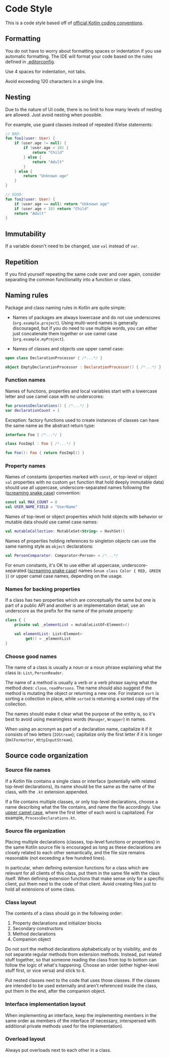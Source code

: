 # Code Style

This is a code style based off of [official Kotlin coding conventions](https://kotlinlang.org/docs/coding-conventions.html).

## Formatting

You do not have to worry about formatting spaces or indentation if you use automatic formatting. The IDE will format your code based on the rules defined in [.editorconfig](.editorconfig).

Use 4 spaces for indentation, not tabs.

Avoid exceeding 120 characters in a single line.

## Nesting

Due to the nature of UI code, there is no limit to how many levels of nesting are allowed.
Just avoid nesting when possible.

For example, use guard clauses instead of repeated if/else statements:

```kotlin
// BAD:
fun foo1(user: User) {
    if (user.age != null) {
        if (user.age < 18) {
            return "Child"
        } else {
            return "Adult"
        }
    } else {
        return "Unknown age"
    }
}

// GOOD:
fun foo2(user: User) {
    if (user.age == null) return "Unknown age"
    if (user.age < 18) return "Child"
    return "Adult"
}
```

## Immutability

If a variable doesn't need to be changed, use `val` instead of `var`.

## Repetition

If you find yourself repeating the same code over and over again, consider separating the common functionality into a function or class.

## Naming rules

Package and class naming rules in Kotlin are quite simple:

* Names of packages are always lowercase and do not use underscores (`org.example.project`). Using multi-word
names is generally discouraged, but if you do need to use multiple words, you can either just concatenate them together
or use camel case (`org.example.myProject`).

* Names of classes and objects use upper camel case:

```kotlin
open class DeclarationProcessor { /*...*/ }

object EmptyDeclarationProcessor : DeclarationProcessor() { /*...*/ }
```

### Function names
 
Names of functions, properties and local variables start with a lowercase letter and use camel case with no underscores:

```kotlin
fun processDeclarations() { /*...*/ }
var declarationCount = 1
```

Exception: factory functions used to create instances of classes can have the same name as the abstract return type:

```kotlin
interface Foo { /*...*/ }

class FooImpl : Foo { /*...*/ }

fun Foo(): Foo { return FooImpl() }
```

### Property names

Names of constants (properties marked with `const`, or top-level or object `val` properties with no custom `get` function
that hold deeply immutable data) should use all uppercase, underscore-separated names following the ([screaming snake case](https://en.wikipedia.org/wiki/Snake_case))
convention:

```kotlin
const val MAX_COUNT = 8
val USER_NAME_FIELD = "UserName"
```

Names of top-level or object properties which hold objects with behavior or mutable data should use camel case names:

```kotlin
val mutableCollection: MutableSet<String> = HashSet()
```

Names of properties holding references to singleton objects can use the same naming style as `object` declarations:

```kotlin
val PersonComparator: Comparator<Person> = /*...*/
```

For enum constants, it's OK to use either all uppercase, underscore-separated ([screaming snake case](https://en.wikipedia.org/wiki/Snake_case)) names
(`enum class Color { RED, GREEN }`) or upper camel case names, depending on the usage. 
   
### Names for backing properties

If a class has two properties which are conceptually the same but one is part of a public API and another is an implementation
detail, use an underscore as the prefix for the name of the private property:

```kotlin
class C {
    private val _elementList = mutableListOf<Element>()

    val elementList: List<Element>
         get() = _elementList
}
```

### Choose good names

The name of a class is usually a noun or a noun phrase explaining what the class _is_: `List`, `PersonReader`.

The name of a method is usually a verb or a verb phrase saying what the method _does_: `close`, `readPersons`.
The name should also suggest if the method is mutating the object or returning a new one. For instance `sort` is
sorting a collection in place, while `sorted` is returning a sorted copy of the collection.

The names should make it clear what the purpose of the entity is, so it's best to avoid using meaningless words
(`Manager`, `Wrapper`) in names.

When using an acronym as part of a declaration name, capitalize it if it consists of two letters (`IOStream`);
capitalize only the first letter if it is longer (`XmlFormatter`, `HttpInputStream`).

## Source code organization

### Source file names

If a Kotlin file contains a single class or interface (potentially with related top-level declarations), its name should be the same
as the name of the class, with the `.kt` extension appended.

If a file contains multiple classes, or only top-level declarations, choose a name describing what the file contains, and name the file accordingly.
Use [upper camel case](https://en.wikipedia.org/wiki/Camel_case), where the first letter of each word is capitalized.
For example, `ProcessDeclarations.kt`.

### Source file organization

Placing multiple declarations (classes, top-level functions or properties) in the same Kotlin source file is encouraged
as long as these declarations are closely related to each other semantically, and the file size remains reasonable
(not exceeding a few hundred lines).

In particular, when defining extension functions for a class which are relevant for all clients of this class,
put them in the same file with the class itself. When defining extension functions that make sense 
only for a specific client, put them next to the code of that client. Avoid creating files just to hold 
all extensions of some class.

### Class layout

The contents of a class should go in the following order:

1. Property declarations and initializer blocks
2. Secondary constructors
3. Method declarations
4. Companion object

Do not sort the method declarations alphabetically or by visibility, and do not separate regular methods
from extension methods. Instead, put related stuff together, so that someone reading the class from top to bottom can 
follow the logic of what's happening. Choose an order (either higher-level stuff first, or vice versa) and stick to it.

Put nested classes next to the code that uses those classes. If the classes are intended to be used externally and aren't
referenced inside the class, put them in the end, after the companion object.

### Interface implementation layout

When implementing an interface, keep the implementing members in the same order as members of the interface (if necessary,
interspersed with additional private methods used for the implementation).

### Overload layout

Always put overloads next to each other in a class.
